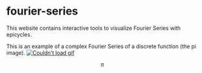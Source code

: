 # fourier-series

This website contains interactive tools to visualize Fourier Series with epicycles.

This is an example of a complex Fourier Series of a discrete function (the pi image).
[![Couldn't load gif](animation.gif)](https://i0.wp.com/soulofmathematics.com/wp-content/uploads/2020/08/FourierOfPi.gif)

$$
\pi
$$